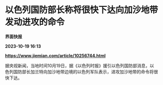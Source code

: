 # 以色列国防部长称将很快下达向加沙地带发动进攻的命令
**界面快报**

**2023-10-19 16:13**

**https://www.jiemian.com/article/10256744.html**

据央视新闻，当地时间10月19日，据《以色列时报》援引以色列国防部消息，以色列国防部长加兰特向加沙地带边境的以色列军队表示，进攻加沙地带的命令将很快下达。